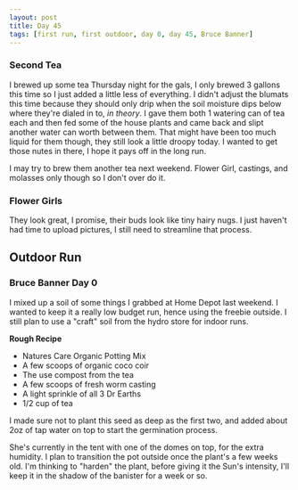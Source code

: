 ```yaml
---
layout: post
title: Day 45
tags: [first run, first outdoor, day 0, day 45, Bruce Banner]
---
```


### Second Tea

I brewed up some tea Thursday night for the gals, I only brewed 3 gallons this time so I just added a little less of everything. I didn't adjust the blumats this time because they should only drip when the soil moisture dips below where they're dialed in to, <i class="orange">in theory</i>. I gave them both 1 watering can of tea each and then fed some of the house plants and came back and slipt another water can worth between them. That might have been too much liquid for them though, they still look a little droopy today. I wanted to get those nutes in there, I hope it pays off in the long run. 

I may try to brew them another tea next weekend. Flower Girl, castings, and molasses only though so I don't over do it.

### Flower Girls

They look great, I promise, their buds look like tiny hairy nugs. I just haven't had time to upload pictures, I still need to streamline that process.



## Outdoor Run

### Bruce Banner Day 0

I mixed up a soil of some things I grabbed at Home Depot last weekend. I wanted to keep it a really low budget run, hence using the freebie outside. I still plan to use a "craft" soil from the hydro store for indoor runs.

 __Rough Recipe__
 - Natures Care Organic Potting Mix
 - A few scoops of organic coco coir
 - The use compost from the tea
 - A few scoops of fresh worm casting
 - A light sprinkle of all 3 Dr Earths
 - 1/2 cup of tea

I made sure not to plant this seed as deep as the first two, and added about 2oz of tap water on top to start the germination process.  

She's currently in the tent with one of the domes on top, for the extra humidity. I plan to transition the pot outside once the plant's a few weeks old. I'm thinking to "harden" the plant, before giving it the Sun's intensity, I'll keep it in the shadow of the banister for a week or so.

